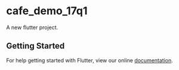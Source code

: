 # cafe_demo_17q1

A new flutter project.

## Getting Started

For help getting started with Flutter, view our online
[documentation](http://flutter.io/).
